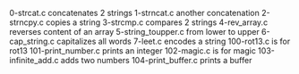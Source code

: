 0-strcat.c concatenates 2 strings
1-strncat.c another concatenation
2-strncpy.c copies a string
3-strcmp.c compares 2 strings
4-rev_array.c reverses content of an array
5-string_toupper.c from lower to upper
6-cap_string.c capitalizes all words
7-leet.c encodes a string
100-rot13.c is for rot13
101-print_number.c prints an integer
102-magic.c is for magic
103-infinite_add.c adds two numbers
104-print_buffer.c prints a buffer
